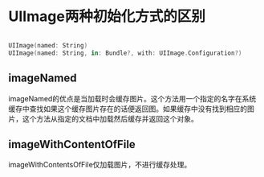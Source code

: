 # UIImage两种初始化方式的区别

``` swift

UIImage(named: String)
UIImage(named: String, in: Bundle?, with: UIImage.Configuration?)

```

## imageNamed

imageNamed的优点是当加载时会缓存图片。这个方法用一个指定的名字在系统缓存中查找如果这个缓存图片存在的话便返回图。如果缓存中没有找到相应的图片，这个方法从指定的文档中加载然后缓存并返回这个对象。

## imageWithContentOfFile

imageWithContentsOfFile仅加载图片，不进行缓存处理。

